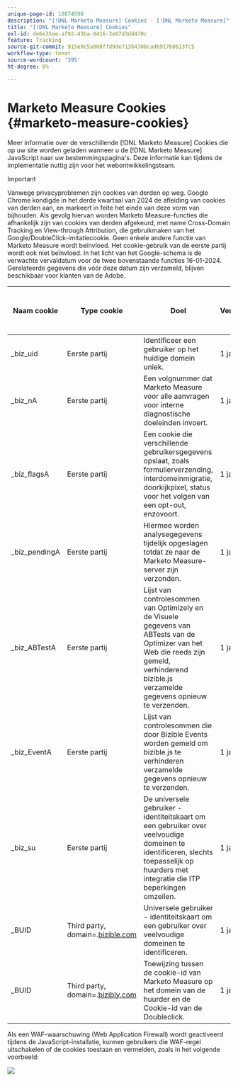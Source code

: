 ```yaml
---
unique-page-id: 18874590
description: "[!DNL Marketo Measure] Cookies - [!DNL Marketo Measure]"
title: "[!DNL Marketo Measure] Cookies"
exl-id: de6e35ae-af92-43ba-8416-3e07d3dd470c
feature: Tracking
source-git-commit: 915e9c5a968ffd9de713b4308cadb91768613fc5
workflow-type: tm+mt
source-wordcount: '395'
ht-degree: 0%

---
```


# Marketo Measure Cookies {#marketo-measure-cookies}

Meer informatie over de verschillende [!DNL Marketo Measure] Cookies die op uw site worden geladen wanneer u de [!DNL Marketo Measure] JavaScript naar uw bestemmingspagina&#39;s. Deze informatie kan tijdens de implementatie nuttig zijn voor het webontwikkelingsteam.

>[!IMPORTANT]
>
>Vanwege privacyproblemen zijn cookies van derden op weg. Google Chrome kondigde in het derde kwartaal van 2024 de afleiding van cookies van derden aan, en markeert in feite het einde van deze vorm van bijhouden. Als gevolg hiervan worden Marketo Measure-functies die afhankelijk zijn van cookies van derden afgekeurd, met name Cross-Domain Tracking en View-through Attribution, die gebruikmaken van het Google/DoubleClick-imitatiecookie. Geen enkele andere functie van Marketo Measure wordt beïnvloed. Het cookie-gebruik van de eerste partij wordt ook niet beïnvloed. In het licht van het Google-schema is de verwachte vervaldatum voor de twee bovenstaande functies 16-01-2024. Gerelateerde gegevens die vóór deze datum zijn verzameld, blijven beschikbaar voor klanten van de Adobe.

<table>
<thead>
  <tr>
    <th>Naam cookie</th>
    <th>Type cookie</th>
    <th>Doel</th>
    <th>Vervaldatum</th>
    <th>Heeft u een veilige vlag ingesteld?<br></th>
    <th>Heeft alleen HTTP-vlag ingesteld?</th>
    <th>Koekjesset</th>
  </tr>
</thead>
<tbody>
  <tr>
    <td>_biz_uid</td>
    <td>Eerste partij</td>
    <td>Identificeer een gebruiker op het huidige domein uniek.</td>
    <td>1 jaar</td>
    <td>Nee</td>
    <td>Nee</td>
    <td>bizible.js</td>
  </tr>
  <tr>
    <td>_biz_nA</td>
    <td>Eerste partij</td>
    <td>Een volgnummer dat Marketo Measure voor alle aanvragen voor interne diagnostische doeleinden invoert.</td>
    <td>1 jaar</td>
    <td>Nee</td>
    <td>Nee</td>
    <td>bizible.js</td>
  </tr>
  <tr>
    <td>_biz_flagsA</td>
    <td>Eerste partij</td>
    <td>Een cookie die verschillende gebruikersgegevens opslaat, zoals formulierverzending, interdomeinmigratie, doorkijkpixel, status voor het volgen van een opt-out, enzovoort.</td>
    <td>1 jaar</td>
    <td>Nee</td>
    <td>Nee</td>
    <td>bizible.js</td>
  </tr>
  <tr>
    <td>_biz_pendingA</td>
    <td>Eerste partij</td>
    <td>Hiermee worden analysegegevens tijdelijk opgeslagen totdat ze naar de Marketo Measure-server zijn verzonden.</td>
    <td>1 jaar</td>
    <td>Nee</td>
    <td>Nee</td>
    <td>bizible.js</td>
  </tr>
  <tr>
    <td>_biz_ABTestA</td>
    <td>Eerste partij</td>
    <td>Lijst van controlesommen van Optimizely en de Visuele gegevens van ABTests van de Optimizer van het Web die reeds zijn gemeld, verhinderend bizible.js verzamelde gegevens opnieuw te verzenden.</td>
    <td>1 jaar</td>
    <td>Nee</td>
    <td>Nee</td>
    <td>bizible.js</td>
  </tr>
  <tr>
    <td>_biz_EventA</td>
    <td>Eerste partij</td>
    <td>Lijst van controlesommen die door Bizible Events worden gemeld om bizible.js te verhinderen verzamelde gegevens opnieuw te verzenden.</td>
    <td>1 jaar</td>
    <td>Nee</td>
    <td>Nee</td>
    <td>bizible.js</td>
  </tr>
  <tr>
    <td>_biz_su</td>
    <td>Eerste partij</td>
    <td>De universele gebruiker - identiteitskaart om een gebruiker over veelvoudige domeinen te identificeren, slechts toepasselijk op huurders met integratie die ITP beperkingen omzeilen.</td>
    <td>1 jaar</td>
    <td>Ja</td>
    <td>Nee</td>
    <td>Edgecast</td>
  </tr>
  <tr>
    <td>_BUID</td>
    <td>Third party, domain=.<a href="http://bizible.com/">bizible.com</a></td>
    <td>Universele gebruiker - identiteitskaart om een gebruiker over veelvoudige domeinen te identificeren.</td>
    <td>1 jaar</td>
    <td>Ja</td>
    <td>Nee</td>
    <td>Edgecast</td>
  </tr>
  <tr>
    <td>_BUID</td>
    <td>Third party, domain=.<a href="http://bizibly.com/">bizibly.com</a></td>
    <td>Toewijzing tussen de cookie-id van Marketo Measure op het domein van de huurder en de Cookie-id van de Doubleclick.</td>
    <td>1 jaar</td>
    <td>Ja</td>
    <td>Nee</td>
    <td>Edgecast</td>
  </tr>
</tbody>
</table>

Als een WAF-waarschuwing (Web Application Firewall) wordt geactiveerd tijdens de JavaScript-installatie, kunnen gebruikers die WAF-regel uitschakelen of de cookies toestaan en vermelden, zoals in het volgende voorbeeld:

![](assets/marketo-measure-cookies-1.png)
